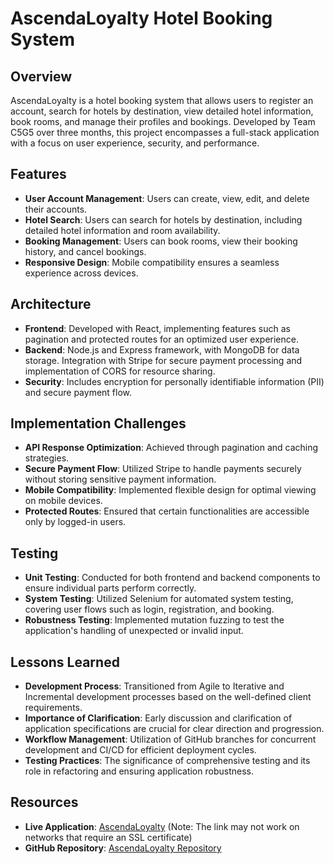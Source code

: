 # AscendaLoyalty Hotel Booking System

## Overview

AscendaLoyalty is a hotel booking system that allows users to register an account, search for hotels by destination, view detailed hotel information, book rooms, and manage their profiles and bookings. Developed by Team C5G5 over three months, this project encompasses a full-stack application with a focus on user experience, security, and performance.

## Features

- **User Account Management**: Users can create, view, edit, and delete their accounts.
- **Hotel Search**: Users can search for hotels by destination, including detailed hotel information and room availability.
- **Booking Management**: Users can book rooms, view their booking history, and cancel bookings.
- **Responsive Design**: Mobile compatibility ensures a seamless experience across devices.

## Architecture

- **Frontend**: Developed with React, implementing features such as pagination and protected routes for an optimized user experience.
- **Backend**: Node.js and Express framework, with MongoDB for data storage. Integration with Stripe for secure payment processing and implementation of CORS for resource sharing.
- **Security**: Includes encryption for personally identifiable information (PII) and secure payment flow.

## Implementation Challenges

- **API Response Optimization**: Achieved through pagination and caching strategies.
- **Secure Payment Flow**: Utilized Stripe to handle payments securely without storing sensitive payment information.
- **Mobile Compatibility**: Implemented flexible design for optimal viewing on mobile devices.
- **Protected Routes**: Ensured that certain functionalities are accessible only by logged-in users.

## Testing

- **Unit Testing**: Conducted for both frontend and backend components to ensure individual parts perform correctly.
- **System Testing**: Utilized Selenium for automated system testing, covering user flows such as login, registration, and booking.
- **Robustness Testing**: Implemented mutation fuzzing to test the application's handling of unexpected or invalid input.

## Lessons Learned

- **Development Process**: Transitioned from Agile to Iterative and Incremental development processes based on the well-defined client requirements.
- **Importance of Clarification**: Early discussion and clarification of application specifications are crucial for clear direction and progression.
- **Workflow Management**: Utilization of GitHub branches for concurrent development and CI/CD for efficient deployment cycles.
- **Testing Practices**: The significance of comprehensive testing and its role in refactoring and ensuring application robustness.

## Resources

- **Live Application**: [AscendaLoyalty](http://www.ascendahotels.live) (Note: The link may not work on networks that require an SSL certificate)
- **GitHub Repository**: [AscendaLoyalty Repository](https://github.com/oakar-00/c5g5-things)

